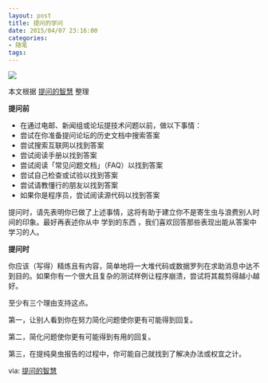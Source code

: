 ```yaml
---
layout: post
title: 提问的学问
date: 2015/04/07 23:16:00
categories:
- 随笔
tags:
---
```


![](http://pics.naaln.com/blog/2019-01-14-61123.jpg-basicBlog)

本文根据 [提问的智慧](http://www.beiww.com/doc/oss/smart-questions.html) 整理

**提问前**

- 在通过电邮、新闻组或论坛提技术问题以前，做以下事情：
- 尝试在你准备提问论坛的历史文档中搜索答案
- 尝试搜索互联网以找到答案
- 尝试阅读手册以找到答案
- 尝试阅读「常见问题文档」（FAQ）以找到答案
- 尝试自己检查或试验以找到答案
- 尝试请教懂行的朋友以找到答案
- 如果你是程序员，尝试阅读源代码以找到答案

提问时，请先表明你已做了上述事情，这将有助于建立你不是寄生虫与浪费别人时间的印象。最好再表述你从中 学到的东西 ，我们喜欢回答那些表现出能从答案中学习的人。

**提问时**

你应该（写得）精炼且有内容，简单地将一大堆代码或数据罗列在求助消息中达不到目的。如果你有一个很大且复杂的测试样例让程序崩溃，尝试将其裁剪得越小越好。

至少有三个理由支持这点。

第一，让别人看到你在努力简化问题使你更有可能得到回复。

第二，简化问题使你更有可能得到有用的回复。

第三，在提纯臭虫报告的过程中，你可能自己就找到了解决办法或权宜之计。

via: [提问的智慧](http://www.beiww.com/doc/oss/smart-questions.html)
